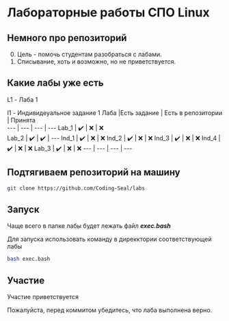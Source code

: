 # Лабораторные работы СПО Linux

## Немного про репозиторий
0) Цель - помочь студентам разобраться с лабами.
1) Списывание, хоть и возможно, но не приветствуется.


## Какие лабы уже есть 
L1 - Лаба 1

I1 - Индивидеуальное задание 1
Лаба |Есть задание | Есть в репозитории | Принята  
--- | --- | --- | --- 
Lab_1 | ✔️ | ❌ | ❌  
Lab_2 | ✔️ | ✔️ | --- 
Ind_1 | ✔️ | ❌ | ❌ 
Ind_2 | ✔️ | ❌ | ❌ 
Ind_3 | ✔️ | ❌ | ❌ 
Ind_4 | ✔️ | ❌ | ❌ 
Lab_3 | ✔️ | ❌ | ❌ 
--- | --- | --- | --- 

## Подтягиваем репозиторий на машину

```bash
git clone https://github.com/Coding-Seal/labs
```
## Запуск
Чаще всего в папке лабы будет лежать файл ***exec.bash***

Для запуска использовать команду в дирекктории соответствующей лабы

```bash
bash exec.bash
```

## Участие
Участие приветствуется 

Пожалуйста, перед коммитом убедитесь, что лаба выполнена верно.
